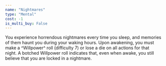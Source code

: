 ```yaml
---
name: "Nightmares"
type: "Mental"
cost: -1
is_multi_buy: False
---
```


You experience horrendous nightmares every time you sleep, and memories of them haunt you during your waking hours. Upon awakening, you must make a ^Willpower^ roll (difficulty 7) or lose a die on all actions for that night. A botched Willpower roll indicates that, even when awake, you still believe that you are locked in a nightmare.
